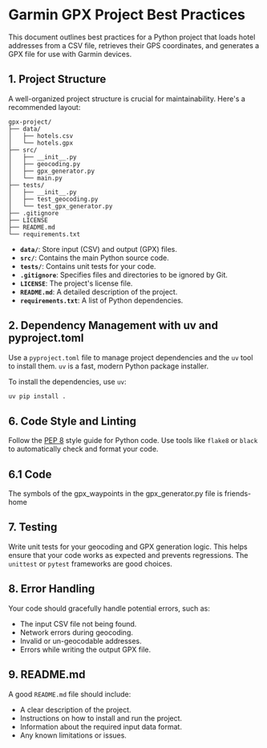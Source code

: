 # Garmin GPX Project Best Practices

This document outlines best practices for a Python project that loads hotel addresses from a CSV file, retrieves their GPS coordinates, and generates a GPX file for use with Garmin devices.

## 1. Project Structure

A well-organized project structure is crucial for maintainability. Here's a recommended layout:

```
gpx-project/
├── data/
│   ├── hotels.csv
│   └── hotels.gpx
├── src/
│   ├── __init__.py
│   ├── geocoding.py
│   ├── gpx_generator.py
│   └── main.py
├── tests/
│   ├── __init__.py
│   ├── test_geocoding.py
│   └── test_gpx_generator.py
├── .gitignore
├── LICENSE
├── README.md
└── requirements.txt
```

- **`data/`**: Store input (CSV) and output (GPX) files.
- **`src/`**: Contains the main Python source code.
- **`tests/`**: Contains unit tests for your code.
- **`.gitignore`**: Specifies files and directories to be ignored by Git.
- **`LICENSE`**: The project's license file.
- **`README.md`**: A detailed description of the project.
- **`requirements.txt`**: A list of Python dependencies.

## 2. Dependency Management with uv and pyproject.toml

Use a `pyproject.toml` file to manage project dependencies and the `uv` tool to install them. `uv` is a fast, modern Python package installer.

To install the dependencies, use `uv`:

```bash
uv pip install .
```

## 6. Code Style and Linting

Follow the [PEP 8](https://www.python.org/dev/peps/pep-0008/) style guide for Python code. Use tools like `flake8` or `black` to automatically check and format your code.

## 6.1 Code

The symbols of the gpx_waypoints in the gpx_generator.py file is friends-home

## 7. Testing

Write unit tests for your geocoding and GPX generation logic. This helps ensure that your code works as expected and prevents regressions. The `unittest` or `pytest` frameworks are good choices.

## 8. Error Handling

Your code should gracefully handle potential errors, such as:

- The input CSV file not being found.
- Network errors during geocoding.
- Invalid or un-geocodable addresses.
- Errors while writing the output GPX file.

## 9. README.md

A good `README.md` file should include:

- A clear description of the project.
- Instructions on how to install and run the project.
- Information about the required input data format.
- Any known limitations or issues.
